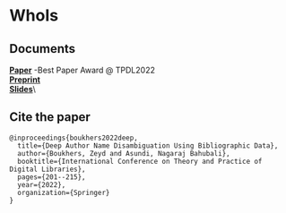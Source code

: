 # WhoIs



## Documents
[**Paper**](https://doi.org/10.1007/978-3-031-16802-4_16) -Best Paper Award @ TPDL2022\
[**Preprint**](https://doi.org/10.48550/arXiv.2207.04772)\
[**Slides**](https://doi.org/10.5281/zenodo.7105498)\

## Cite the paper

    @inproceedings{boukhers2022deep,
      title={Deep Author Name Disambiguation Using Bibliographic Data},
      author={Boukhers, Zeyd and Asundi, Nagaraj Bahubali},
      booktitle={International Conference on Theory and Practice of Digital Libraries},
      pages={201--215},
      year={2022},
      organization={Springer}
    }
